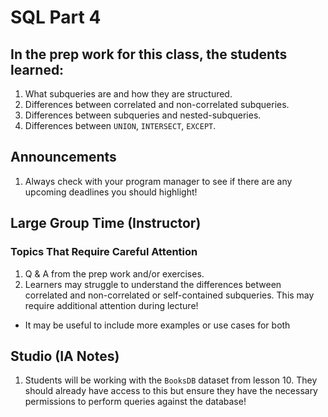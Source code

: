 # SQL Part 4

## In the prep work for this class, the students learned:

1. What subqueries are and how they are structured.
1. Differences between correlated and non-correlated subqueries.
1. Differences between subqueries and nested-subqueries.
1. Differences between `UNION`, `INTERSECT`, `EXCEPT`.

## Announcements
1. Always check with your program manager to see if there are any upcoming deadlines you should highlight!

## Large Group Time (Instructor)

### Topics That Require Careful Attention
1. Q & A from the prep work and/or exercises.
1. Learners may struggle to understand the differences between correlated and non-correlated or self-contained subqueries. This may require additional attention during lecture!
  - It may be useful to include more examples or use cases for both

## Studio (IA Notes)

1. Students will be working with the `BooksDB` dataset from lesson 10. They should already have access to this but ensure they have the necessary permissions to perform queries against the database!

